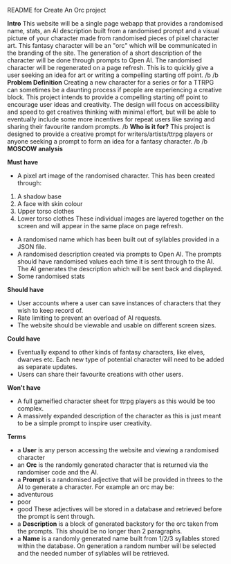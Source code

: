 README for Create An Orc project

**Intro**
This website will be a single page webapp that provides a randomised name, stats, an AI description built from a randomised prompt and a visual
picture of your character made from randomised pieces of pixel character art. This fantasy character will be an "orc" 
which will be communicated in the branding of the site.
The generation of a short description of the character will be done through prompts to Open AI.
The randomised character will be regenerated on a page refresh. This is to quickly give a user 
seeking an idea for art or writing a compelling starting off point.
/b
/b
**Problem Definition**
Creating a new character for a series or for a TTRPG can sometimes be a daunting process if people are
experiencing a creative block. 
This project intends to provide a compelling starting off point to encourage user ideas and creativity.
The design will focus on accessibility and speed to get creatives thinking with minimal effort, but will be
able to eventually include some more incentives for repeat users like saving and sharing their 
favourite random prompts. 
/b
**Who is it for?**
This project is designed to provide a creative prompt for writers/artists/ttrpg players or anyone seeking a
prompt to form an idea for a fantasy character.
/b
/b
**MOSCOW analysis**

**Must have**

- A pixel art image of the randomised character. This has been created through:
1. A shadow base
2. A face with skin colour
3. Upper torso clothes
4. Lower torso clothes
These individual images are layered together on the screen and will appear in the same place on page refresh.
- A randomised name which has been built out of syllables provided in a JSON file.
- A randomised description created via prompts to Open AI. The prompts should have randomised values each time it is sent
through to the AI. The AI generates the description which will be sent back and displayed.
- Some randomised stats

**Should have**
- User accounts where a user can save instances of characters that they wish to keep record of.
- Rate limiting to prevent an overload of AI requests.
- The website should be viewable and usable on different screen sizes.


**Could have**
- Eventually expand to other kinds of fantasy characters, like elves, dwarves etc. Each new type of potential character
will need to be added as separate updates.
- Users can share their favourite creations with other users.

**Won't have**
- A full gameified character sheet for ttrpg players as this would be too complex.
- A massively expanded description of the character as this is just meant to be a simple prompt to inspire user
creativity.

**Terms**

- a **User** is any person accessing the website and viewing a randomised character
- an **Orc** is the randomly generated character that is returned via the randomiser code and the AI.
- a **Prompt** is a randomised adjective that will be provided in threes to the AI to generate a
character. For example an orc may be:
- adventurous
- poor
- good
These adjectives will be stored in a database and retrieved before the prompt is sent through.
- a **Description** is a block of generated backstory for the orc taken from the prompts. This should be no
longer than 2 paragraphs.
- a **Name** is a randomly generated name built from 1/2/3 syllables stored within the database. On
generation a random number will be selected and the needed number of syllables will be retrieved.
